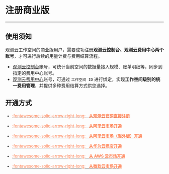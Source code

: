 # 注册商业版
---


## 使用须知

观测云工作空间的商业版用户，需要成功注册**观测云控制台、观测云费用中心两个账号**，才可进行后续的用量计费与费用结算流程。

- [观测云控制台](https://console.guance.com/)账号，可统计当前空间的数据量接入规模、账单明细等，同步到指定的费用中心账号。
- [观测云费用中心](https://boss.guance.com/)账号，可通过 `工作空间 ID` 进行绑定，实现**工作空间级别的统一费用管理**，并提供多种费用结算方式供您选择。



<!--
![](img/billing-index-1.png)
-->

## 开通方式



<font size=2>

<div class="grid cards" markdown>

- [<font color="coral"> :fontawesome-solid-arrow-right-long: &nbsp; **从观测云官网直接注册**</font>](./commercial-register.md)

</div>

<div class="grid cards" markdown>

- [<font color="coral"> :fontawesome-solid-arrow-right-long: &nbsp; **从阿里云市场开通**</font>](./commercial-aliyun.md)

</div>

<div class="grid cards" markdown>

- [<font color="coral"> :fontawesome-solid-arrow-right-long: &nbsp; **从阿里云市场（海外版）开通**</font>](./en-alicloud.md)

</div>

<div class="grid cards" markdown>

- [<font color="coral"> :fontawesome-solid-arrow-right-long: &nbsp; **从华为云商店开通**</font>](./commercial-huaweiyun.md)

</div>

<div class="grid cards" markdown>

- [<font color="coral"> :fontawesome-solid-arrow-right-long: &nbsp; **从 AWS 云市场开通**</font>](./commercial-aws.md)

</div>

<div class="grid cards" markdown>

- [<font color="coral"> :fontawesome-solid-arrow-right-long: &nbsp; **从微软云市场开通**</font>](./commercial-azure.md)

</div>


</font>
